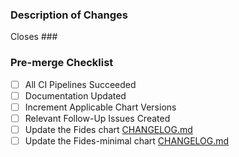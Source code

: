 <!--- Please fill out this template in its entirety. --->
### Description of Changes

<!--- Replace with your Github Issue --->
Closes ###

<!--- list your code changes here along with any caveats and notes --->

### Pre-merge Checklist

* [ ] All CI Pipelines Succeeded
* [ ] Documentation Updated
* [ ] Increment Applicable Chart Versions
* [ ] Relevant Follow-Up Issues Created
* [ ] Update the Fides chart [CHANGELOG.md](https://github.com/ethyca/fides-helm/blob/main/fides/CHANGELOG.md)
* [ ] Update the Fides-minimal chart [CHANGELOG.md](https://github.com/ethyca/fides-helm/blob/main/fides-minimal/CHANGELOG.md)
